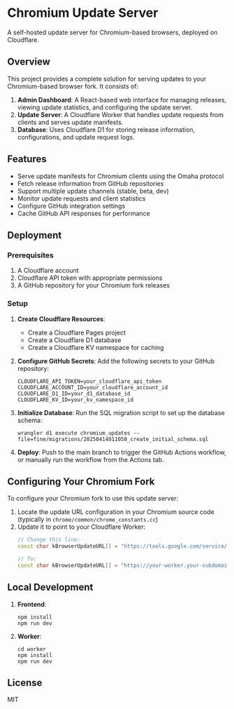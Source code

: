 # Chromium Update Server

A self-hosted update server for Chromium-based browsers, deployed on Cloudflare.

## Overview

This project provides a complete solution for serving updates to your Chromium-based browser fork. It consists of:

1. **Admin Dashboard**: A React-based web interface for managing releases, viewing update statistics, and configuring the update server.
2. **Update Server**: A Cloudflare Worker that handles update requests from clients and serves update manifests.
3. **Database**: Uses Cloudflare D1 for storing release information, configurations, and update request logs.

## Features

- Serve update manifests for Chromium clients using the Omaha protocol
- Fetch release information from GitHub repositories
- Support multiple update channels (stable, beta, dev)
- Monitor update requests and client statistics
- Configure GitHub integration settings
- Cache GitHub API responses for performance

## Deployment

### Prerequisites

1. A Cloudflare account
2. Cloudflare API token with appropriate permissions
3. A GitHub repository for your Chromium fork releases

### Setup

1. **Create Cloudflare Resources**:
   - Create a Cloudflare Pages project
   - Create a Cloudflare D1 database
   - Create a Cloudflare KV namespace for caching

2. **Configure GitHub Secrets**:
   Add the following secrets to your GitHub repository:
   ```
   CLOUDFLARE_API_TOKEN=your_cloudflare_api_token
   CLOUDFLARE_ACCOUNT_ID=your_cloudflare_account_id
   CLOUDFLARE_D1_ID=your_d1_database_id
   CLOUDFLARE_KV_ID=your_kv_namespace_id
   ```

3. **Initialize Database**:
   Run the SQL migration script to set up the database schema:
   ```
   wrangler d1 execute chromium_updates --file=fine/migrations/20250414011058_create_initial_schema.sql
   ```

4. **Deploy**:
   Push to the main branch to trigger the GitHub Actions workflow, or manually run the workflow from the Actions tab.

## Configuring Your Chromium Fork

To configure your Chromium fork to use this update server:

1. Locate the update URL configuration in your Chromium source code (typically in `chrome/common/chrome_constants.cc`)
2. Update it to point to your Cloudflare Worker:
   ```cpp
   // Change this line:
   const char kBrowserUpdateURL[] = "https://tools.google.com/service/update2";
   
   // To:
   const char kBrowserUpdateURL[] = "https://your-worker.your-subdomain.workers.dev/update";
   ```

## Local Development

1. **Frontend**:
   ```
   npm install
   npm run dev
   ```

2. **Worker**:
   ```
   cd worker
   npm install
   npm run dev
   ```

## License

MIT